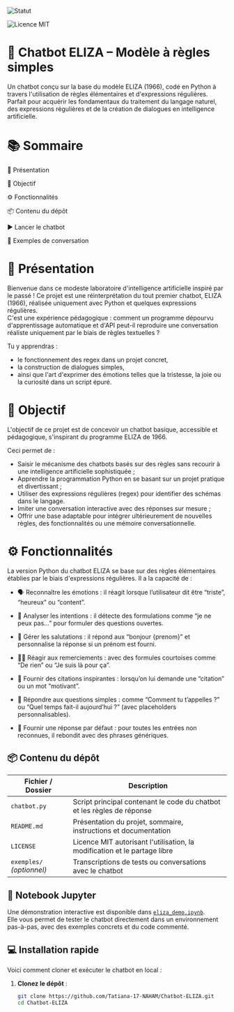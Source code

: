 ![Statut](https://img.shields.io/badge/🔥_Projet-Actif-EA4C4C.svg)

![Licence MIT](https://img.shields.io/badge/Licence-MIT-green)

# 🤖 Chatbot ELIZA – Modèle à règles simples
Un chatbot conçu sur la base du modèle ELIZA (1966), codé en Python à travers l'utilisation de règles élémentaires et d'expressions régulières.  Parfait pour acquérir les fondamentaux du traitement du langage naturel, des expressions régulières et de la création de dialogues en intelligence artificielle.
# 📚 Sommaire
🚀 Présentation

🎯 Objectif

⚙️ Fonctionnalités

📦 Contenu du dépôt

▶️ Lancer le chatbot

💬 Exemples de conversation

# 🚀 Présentation
Bienvenue dans ce modeste laboratoire d'intelligence artificielle inspiré par le passé !  Ce projet est une réinterprétation du tout premier chatbot, ELIZA (1966), réalisée uniquement avec Python et quelques expressions régulières.  
 C'est une expérience pédagogique : comment un programme dépourvu d'apprentissage automatique et d'API peut-il reproduire une conversation réaliste uniquement par le biais de règles textuelles ?

 Tu y apprendras :
 - le fonctionnement des regex dans un projet concret,
 -  la construction de dialogues simples,
 -  ainsi que l'art d'exprimer des émotions telles que la tristesse, la joie ou la curiosité dans un script épuré.

# 🎯 Objectif
L'objectif de ce projet est de concevoir un chatbot basique, accessible et pédagogique, s'inspirant du programme ELIZA de 1966.

 Ceci permet de :

- Saisir le mécanisme des chatbots basés sur des règles sans recourir à une intelligence artificielle sophistiquée ;
- Apprendre la programmation Python en se basant sur un projet pratique et divertissant ;
- Utiliser des expressions régulières (regex) pour identifier des schémas dans le langage.
- Imiter une conversation interactive avec des réponses sur mesure ;
- Offrir une base adaptable pour intégrer ultérieurement de nouvelles règles, des fonctionnalités ou une mémoire conversationnelle.

# ⚙️ Fonctionnalités
La version Python du chatbot ELIZA se base sur des règles élémentaires établies par le biais d'expressions régulières.  Il a la capacité de :
- 🗣️ Reconnaître les émotions : il réagit lorsque l’utilisateur dit être “triste”, “heureux” ou “content”.

- 🧠 Analyser les intentions : il détecte des formulations comme “je ne peux pas…” pour formuler des questions ouvertes.

- 👋 Gérer les salutations : il répond aux “bonjour {prenom}” et personnalise la réponse si un prénom est fourni.

- 🙋‍♀️ Réagir aux remerciements : avec des formules courtoises comme “De rien” ou “Je suis là pour ça”.

- 📖 Fournir des citations inspirantes : lorsqu’on lui demande une “citation” ou un mot “motivant”.

- 🤖 Répondre aux questions simples : comme “Comment tu t’appelles ?” ou “Quel temps fait-il aujourd’hui ?” (avec placeholders personnalisables).

- 🧩 Fournir une réponse par défaut : pour toutes les entrées non reconnues, il rebondit avec des phrases génériques.

## 📦 Contenu du dépôt

| Fichier / Dossier        | Description                                                                 |
|--------------------------|-----------------------------------------------------------------------------|
| `chatbot.py`             | Script principal contenant le code du chatbot et les règles de réponse      |
| `README.md`              | Présentation du projet, sommaire, instructions et documentation              |
| `LICENSE`                | Licence MIT autorisant l'utilisation, la modification et le partage libre   |
| `exemples/` *(optionnel)*| Transcriptions de tests ou conversations avec le chatbot                    |

## 📓 Notebook Jupyter

Une démonstration interactive est disponible dans [`eliza_demo.ipynb`](eliza_demo.ipynb).  
Elle vous permet de tester le chatbot directement dans un environnement pas-à-pas, avec des exemples concrets et du code commenté.

## 💻 Installation rapide

Voici comment cloner et exécuter le chatbot en local :

1. **Clonez le dépôt** :
   ```bash
   git clone https://github.com/Tatiana-17-NAHAM/Chatbot-ELIZA.git
   cd Chatbot-ELIZA

